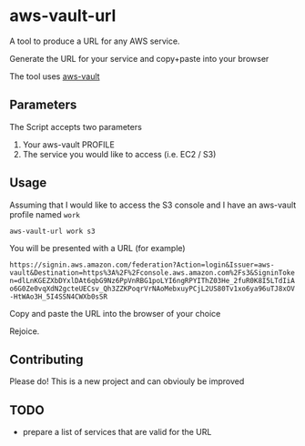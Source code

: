 # aws-vault-url
A tool to produce a URL for any AWS service.

Generate the URL for your service and copy+paste into your browser

The tool uses [aws-vault](https://github.com/99designs/aws-vault)

## Parameters
The Script accepts two parameters

1. Your aws-vault PROFILE
2. The service you would like to access (i.e. EC2 / S3)

## Usage
Assuming that I would like to access the S3 console and I have an aws-vault profile named `work`

`aws-vault-url work s3`

You will be presented with a URL (for example)

`https://signin.aws.amazon.com/federation?Action=login&Issuer=aws-vault&Destination=https%3A%2F%2Fconsole.aws.amazon.com%2Fs3&SigninToken=dlLnKGEZXbDYxlDAt6qbG9Nz6PpVnRBG1poLYI6ngRPYIThZ03He_2fuR0K8I5LTdIiAo6G0Ze0vqXdN2gcteUECsv_Qh3ZZKPoqrVrNAoMebxuyPCjL2US80Tv1xo6ya96uTJ8xOV-HtWAo3H_5I4SSN4CWXb0sSR`

Copy and paste the URL into the browser of your choice

Rejoice.

## Contributing
Please do! This is a new project and can obviouly be improved

## TODO
- prepare a list of services that are valid for the URL
